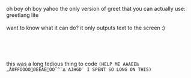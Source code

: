 oh boy oh boy yahoo the only version of greet that you can actually use: greetlang lite <br /> <br />
want to know what it can do? it only outputs text to the screen :)

<br />
<br />
<br />

this was a long tedious thing to code `(HELP ME AAAEE‰„ÅÙFFÔÓÔÓØÈËÁÈÔÓ˚^¨∆˙AJHGD˙ I SPENT SO LONG ON THIS)`

